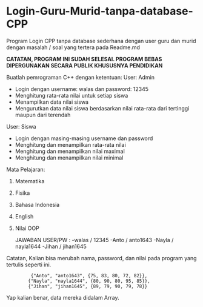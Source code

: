 # Login-Guru-Murid-tanpa-database-CPP
Program Login CPP tanpa database sederhana dengan user guru dan murid dengan masalah / soal yang tertera pada Readme.md

   <b>CATATAN, PROGRAM INI SUDAH SELESAI. PROGRAM BEBAS DIPERGUNAKAN SECARA PUBLIK KHUSUSNYA PENDIDIKAN</b>

Buatlah pemrograman C++ dengan ketentuan:
User: Admin
- Login dengan username: walas dan password: 12345
- Menghitung rata-rata nilai untuk setiap siswa
- Menampilkan data nilai siswa
- Mengurutkan data nilai siswa berdasarkan nilai rata-rata dari tertinggi maupun dari terendah

User: Siswa
- Login dengan masing-masing username dan password
- Menghitung dan menampilkan rata-rata nilai
- Menghitung dan menampilkan nilai maximal 
- Menghitung dan menampilkan nilai minimal

Mata Pelajaran:
1. Matematika 
2. Fisika
3. Bahasa Indonesia
4. English
5. Nilai OOP

   JAWABAN
   USER/PW :   -walas / 12345
               -Anto / anto1643
               -Nayla / nayla1644
               -Jihan / jihan1645
   
Catatan, Kalian bisa merubah nama, password, dan nilai pada program yang tertulis seperti ini.
```
         {"Anto", "anto1643", {75, 83, 80, 72, 82}},
        {"Nayla", "nayla1644", {80, 90, 80, 95, 85}},
        {"Jihan", "jihan1645", {89, 79, 90, 79, 78}}
```

Yap kalian benar, data mereka didalam Array.
